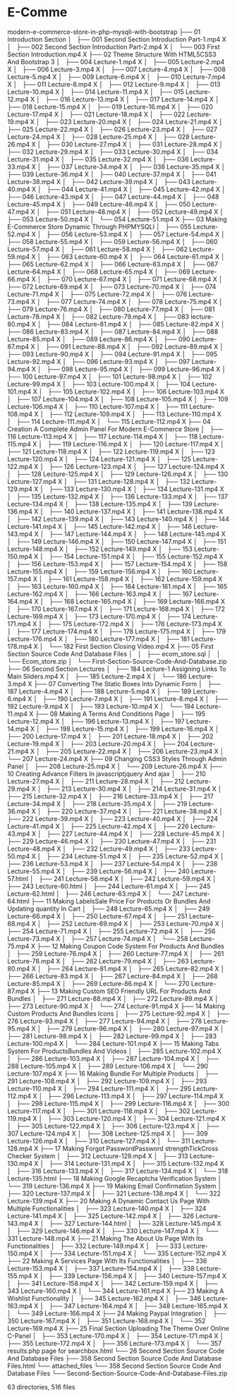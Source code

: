# E-Comme

modern-e-commerce-store-in-php-mysqli-with-bootstrap
├── 01 Introduction Section
│   ├── 001 Second Section Introduction Part-1.mp4 X
│   ├── 002 Second Section Introduction Part-2.mp4 X
│   └── 003 First Section Introduction.mp4 X
├── 02 Theme Structure With HTML5CSS3 And Bootstrap 3
│   ├── 004 Lecture-1.mp4 X
│   ├── 005 Lecture-2.mp4 X
│   ├── 006 Lecture-3.mp4 X
│   ├── 007 Lecture-4.mp4 X
│   ├── 008 Lecture-5.mp4 X
│   ├── 009 Lecture-6.mp4 X
│   ├── 010 Lecture-7.mp4 X
│   ├── 011 Lecture-8.mp4 X
│   ├── 012 Lecture-9.mp4 X
│   ├── 013 Lecture-10.mp4 X
│   ├── 014 Lecture-11.mp4 X
│   ├── 015 Lecture-12.mp4 X
│   ├── 016 Lecture-13.mp4 X
│   ├── 017 Lecture-14.mp4 X
│   ├── 018 Lecture-15.mp4 X
│   ├── 019 Lecture-16.mp4 X
│   ├── 020 Lecture-17.mp4 X
│   ├── 021 Lecture-18.mp4 X
│   ├── 022 Lecture-19.mp4 X
│   ├── 023 Lecture-20.mp4 X
│   ├── 024 Lecture-21.mp4 X
│   ├── 025 Lecture-22.mp4 X
│   ├── 026 Lecture-23.mp4 X
│   ├── 027 Lecture-24.mp4 X
│   ├── 028 Lecture-25.mp4 X
│   ├── 029 Lecture-26.mp4 X
│   ├── 030 Lecture-27.mp4 X
│   ├── 031 Lecture-28.mp4 X
│   ├── 032 Lecture-29.mp4 X
│   ├── 033 Lecture-30.mp4 X
│   ├── 034 Lecture-31.mp4 X
│   ├── 035 Lecture-32.mp4 X
│   ├── 036 Lecture-33.mp4 X
│   ├── 037 Lecture-34.mp4 X
│   ├── 038 Lecture-35.mp4 X
│   ├── 039 Lecture-36.mp4 X
│   ├── 040 Lecture-37.mp4 X
│   ├── 041 Lecture-38.mp4 X
│   ├── 042 Lecture-39.mp4 X
│   ├── 043 Lecture-40.mp4 X
│   ├── 044 Lecture-41.mp4 X
│   ├── 045 Lecture-42.mp4 X
│   ├── 046 Lecture-43.mp4 X
│   ├── 047 Lecture-44.mp4 X
│   ├── 048 Lecture-45.mp4 X
│   ├── 049 Lecture-46.mp4 X
│   ├── 050 Lecture-47.mp4 X
│   ├── 051 Lecture-48.mp4 X
│   ├── 052 Lecture-49.mp4 X
│   ├── 053 Lecture-50.mp4 X
│   └── 054 Lecture-51.mp4 X
├── 03 Making E-Commerce Store Dynamic Through PHPMYSQLI
│   ├── 055 Lecture-52.mp4 X
│   ├── 056 Lecture-53.mp4 X
│   ├── 057 Lecture-54.mp4 X
│   ├── 058 Lecture-55.mp4 X
│   ├── 059 Lecture-56.mp4 X
│   ├── 060 Lecture-57.mp4 X
│   ├── 061 Lecture-58.mp4 X
│   ├── 062 Lecture-59.mp4 X
│   ├── 063 Lecture-60.mp4 X
│   ├── 064 Lecture-61.mp4 X
│   ├── 065 Lecture-62.mp4 X
│   ├── 066 Lecture-63.mp4 X
│   ├── 067 Lecture-64.mp4 X
│   ├── 068 Lecture-65.mp4 X
│   ├── 069 Lecture-66.mp4 X
│   ├── 070 Lecture-67.mp4 X
│   ├── 071 Lecture-68.mp4 X
│   ├── 072 Lecture-69.mp4 X
│   ├── 073 Lecture-70.mp4 X
│   ├── 074 Lecture-71.mp4 X
│   ├── 075 Lecture-72.mp4 X
│   ├── 076 Lecture-73.mp4 X
│   ├── 077 Lecture-74.mp4 X
│   ├── 078 Lecture-75.mp4 X
│   ├── 079 Lecture-76.mp4 X
│   ├── 080 Lecture-77.mp4 X
│   ├── 081 Lecture-78.mp4 X
│   ├── 082 Lecture-79.mp4 X
│   ├── 083 lecture-80.mp4 X
│   ├── 084 Lecture-81.mp4 X
│   ├── 085 Lecture-82.mp4 X
│   ├── 086 Lecture-83.mp4 X
│   ├── 087 Lecture-84.mp4 X
│   ├── 088 Lecture-85.mp4 X
│   ├── 089 Lecture-86.mp4 X
│   ├── 090 Lecture-87.mp4 X
│   ├── 091 Lecture-88.mp4 X
│   ├── 092 Lecture-89.mp4 X
│   ├── 093 Lecture-90.mp4 X
│   ├── 094 Lecture-91.mp4 X
│   ├── 095 Lecture-92.mp4 X
│   ├── 096 Lecture-93.mp4 X
│   ├── 097 Lecture-94.mp4 X
│   ├── 098 Lecture-95.mp4 X
│   ├── 099 Lecture-96.mp4 X
│   ├── 100 Lecture-97.mp4 X
│   ├── 101 Lecture-98.mp4 X
│   ├── 102 Lecture-99.mp4 X
│   ├── 103 Lecture-100.mp4 X
│   ├── 104 Lecture-101.mp4 X
│   ├── 105 Lecture-102.mp4 X
│   ├── 106 Lecture-103.mp4 X
│   ├── 107 Lecture-104.mp4 X
│   ├── 108 Lecture-105.mp4 X
│   ├── 109 Lecture-106.mp4 X
│   ├── 110 Lecture-107.mp4 X
│   ├── 111 Lecture-108.mp4 X
│   ├── 112 Lecture-109.mp4 X
│   ├── 113 Lecture-110.mp4 X
│   ├── 114 Lecture-111.mp4 X
│   └── 115 Lecture-112.mp4 X
├── 04 Creation A Complete Admin Panel For Modern E-Commerce Store
│   ├── 116 Lecture-113.mp4 X
│   ├── 117 Lecture-114.mp4 X
│   ├── 118 Lecture-115.mp4 X
│   ├── 119 Lecture-116.mp4 X
│   ├── 120 Lecture-117.mp4 X
│   ├── 121 Lecture-118.mp4 X
│   ├── 122 Lecture-119.mp4 X
│   ├── 123 Lecture-120.mp4 X
│   ├── 124 Lecture-121.mp4 X
│   ├── 125 Lecture-122.mp4 X
│   ├── 126 Lecture-123.mp4 X
│   ├── 127 Lecture-124.mp4 X
│   ├── 128 Lecture-125.mp4 X
│   ├── 129 Lecture-126.mp4 X
│   ├── 130 Lecture-127.mp4 X
│   ├── 131 Lecture-128.mp4 X
│   ├── 132 Lecture-129.mp4 X
│   ├── 133 Lecture-130.mp4 X
│   ├── 134 Lecture-131.mp4 X
│   ├── 135 Lecture-132.mp4 X
│   ├── 136 Lecture-133.mp4 X
│   ├── 137 Lecture-134.mp4 X
│   ├── 138 Lecture-135.mp4 X
│   ├── 139 Lecture-136.mp4 X
│   ├── 140 Lecture-137.mp4 X
│   ├── 141 Lecture-138.mp4 X
│   ├── 142 Lecture-139.mp4 X
│   ├── 143 Lecture-140.mp4 X
│   ├── 144 Lecture-141.mp4 X
│   ├── 145 Lecture-142.mp4 X
│   ├── 146 Lecture-143.mp4 X
│   ├── 147 Lecture-144.mp4 X
│   ├── 148 Lecture-145.mp4 X
│   ├── 149 Lecture-146.mp4 X
│   ├── 150 Lecture-147.mp4 X
│   ├── 151 Lecture-148.mp4 X
│   ├── 152 Lecture-149.mp4 X
│   ├── 153 Lecture-150.mp4 X
│   ├── 154 Lecture-151.mp4 X
│   ├── 155 Lecture-152.mp4 X
│   ├── 156 Lecture-153.mp4 X
│   ├── 157 Lecture-154.mp4 X
│   ├── 158 Lecture-155.mp4 X
│   ├── 159 Lecture-156.mp4 X
│   ├── 160 Lecture-157.mp4 X
│   ├── 161 Lecture-158.mp4 X
│   ├── 162 Lecture-159.mp4 X
│   ├── 163 Lecture-160.mp4 X
│   ├── 164 Lecture-161.mp4 X
│   ├── 165 Lecture-162.mp4 X
│   ├── 166 Lecture-163.mp4 X
│   ├── 167 Lecture-164.mp4 X
│   ├── 168 Lecture-165.mp4 X
│   ├── 169 Lecture-166.mp4 X
│   ├── 170 Lecture-167.mp4 X
│   ├── 171 Lecture-168.mp4 X
│   ├── 172 Lecture-169.mp4 X
│   ├── 173 Lecture-170.mp4 X
│   ├── 174 Lecture-171.mp4 X
│   ├── 175 Lecture-172.mp4 X
│   ├── 176 Lecture-173.mp4 X
│   ├── 177 Lecture-174.mp4 X
│   ├── 178 Lecture-175.mp4 X
│   ├── 179 Lecture-176.mp4 X
│   ├── 180 Lecture-177.mp4 X
│   ├── 181 Lecture-178.mp4 X
│   └── 182 First Section Closing Video.mp4 X
├── 05 First Section Source Code And Database Files
│   │   ├── ecom_store.sql
│   │   └── Ecom_store.zip
│   └── First-Section-Source-Code-And-Database.zip
├── 06 Second Section Lectures
│   ├── 184 Lecture-1 Assigning Links To Main Sliders.mp4 X
│   ├── 185 Lecture-2.mp4 X
│   └── 186 Lecture-3.mp4 X
├── 07 Converting The Static Boxes Into Dynamic Form
│   ├── 187 Lecture-4.mp4 X
│   ├── 188 Lecture-5.mp4 X
│   ├── 189 Lecture-6.mp4 X
│   ├── 190 Lecture-7.mp4 X
│   ├── 191 Lecture-8.mp4 X
│   ├── 192 Lecture-9.mp4 X
│   ├── 193 Lecture-10.mp4 X
│   └── 194 Lecture-11.mp4 X
├── 08 Making A Terms And Conditions Page
│   ├── 195 Lecture-12.mp4 X
│   ├── 196 Lecture-13.mp4 X
│   ├── 197 Lecture-14.mp4 X
│   ├── 198 Lecture-15.mp4 X
│   ├── 199 Lecture-16.mp4 X
│   ├── 200 Lecture-17.mp4 X
│   ├── 201 Lecture-18.mp4 X
│   ├── 202 Lecture-19.mp4 X
│   ├── 203 Lecture-20.mp4 X
│   ├── 204 Lecture-21.mp4 X
│   ├── 205 Lecture-22.mp4 X
│   ├── 206 Lecture-23.mp4 X
│   └── 207 Lecture-24.mp4 X
├── 09 Changing CSS3 Styles Through Admin Panel
│   ├── 208 Lecture-25.mp4 X
│   └── 209 Lecture-26.mp4 X
├── 10 Creating Advance Filters In javascriptjquery And ajax
│   ├── 210 Lecture-27.mp4 X
│   ├── 211 Lecture-28.mp4 X
│   ├── 212 Lecture-29.mp4 X
│   ├── 213 Lecture-30.mp4 X
│   ├── 214 Lecture-31.mp4 X
│   ├── 215 Lecture-32.mp4 X
│   ├── 216 Lecture-33.mp4 X
│   ├── 217 Lecture-34.mp4 X
│   ├── 218 Lecture-35.mp4 X
│   ├── 219 Lecture-36.mp4 X
│   ├── 220 Lecture-37.mp4 X
│   ├── 221 Lecture-38.mp4 X
│   ├── 222 Lecture-39.mp4 X
│   ├── 223 Lecture-40.mp4 X
│   ├── 224 Lecture-41.mp4 X
│   ├── 225 Lecture-42.mp4 X
│   ├── 226 Lecture-43.mp4 X
│   ├── 227 Lecture-44.mp4 X
│   ├── 228 Lecture-45.mp4 X
│   ├── 229 Lecture-46.mp4 X
│   ├── 230 Lecture-47.mp4 X
│   ├── 231 Lecture-48.mp4 X
│   ├── 232 Lecture-49.mp4 X
│   ├── 233 Lecture-50.mp4 X
│   ├── 234 Lecture-51.mp4 X
│   ├── 235 Lecture-52.mp4 X
│   ├── 236 Lecture-53.mp4 X
│   ├── 237 Lecture-54.mp4 X
│   ├── 238 Lecture-55.mp4 X
│   ├── 239 Lecture-56.mp4 X
│   ├── 240 Lecture-57.html
│   ├── 241 Lecture-58.mp4 X
│   ├── 242 Lecture-59.mp4 X
│   ├── 243 Lecture-60.html
│   ├── 244 Lecture-61.mp4 X
│   ├── 245 Lecture-62.html
│   ├── 246 Lecture-63.mp4 X
│   └── 247 Lecture-64.html
├── 11 Making LabelsSale Price For Products Or Bundles And Updating quantity In Cart
│   ├── 248 Lecture-65.mp4 X
│   ├── 249 Lecture-66.mp4 X
│   ├── 250 Lecture-67.mp4 X
│   ├── 251 Lecture-68.mp4 X
│   ├── 252 Lecture-69.mp4 X
│   ├── 253 Lecture-70.mp4 X
│   ├── 254 Lecture-71.mp4 X
│   ├── 255 Lecture-72.mp4 X
│   ├── 256 Lecture-73.mp4 X
│   ├── 257 Lecture-74.mp4 X
│   └── 258 Lecture-75.mp4 X
├── 12 Making Coupon Code System For Products And Bundles
│   ├── 259 Lecture-76.mp4 X
│   ├── 260 Lecture-77.mp4 X
│   ├── 261 Lecture-78.mp4 X
│   ├── 262 Lecture-79.mp4 X
│   ├── 263 Lecture-80.mp4 X
│   ├── 264 Lecture-81.mp4 X
│   ├── 265 Lecture-82.mp4 X
│   ├── 266 Lecture-83.mp4 X
│   ├── 267 Lecture-84.mp4 X
│   ├── 268 Lecture-85.mp4 X
│   ├── 269 Lecture-86.mp4 X
│   └── 270 Lecture-87.mp4 X
├── 13 Making Custom SEO Friendly URL For Products And Bundles
│   ├── 271 Lecture-88.mp4 X
│   ├── 272 Lecture-89.mp4 X
│   ├── 273 Lecture-90.mp4 X
│   └── 274 Lecture-91.mp4 X
├── 14 Making Custom Products And Bundles Icons
│   ├── 275 Lecture-92.mp4 X
│   ├── 276 Lecture-93.mp4 X
│   ├── 277 Lecture-94.mp4 X
│   ├── 278 Lecture-95.mp4 X
│   ├── 279 Lecture-96.mp4 X
│   ├── 280 Lecture-97.mp4 X
│   ├── 281 Lecture-98.mp4 X
│   ├── 282 Lecture-99.mp4 X
│   ├── 283 Lecture-100.mp4 X
│   └── 284 Lecture-101.mp4 X
├── 15 Making Tabs System For ProductsBundles And Videos
│   ├── 285 Lecture-102.mp4 X
│   ├── 286 Lecture-103.mp4 X
│   ├── 287 Lecture-104.mp4 X
│   ├── 288 Lecture-105.mp4 X
│   ├── 289 Lecture-106.mp4 X
│   └── 290 Lecture-107.mp4 X
├── 16 Making Bundle For Multiple Products
│   ├── 291 Lecture-108.mp4 X
│   ├── 292 Lecture-109.mp4 X
│   ├── 293 Lecture-110.mp4 X
│   ├── 294 Lecture-111.mp4 X
│   ├── 295 Lecture-112.mp4 X
│   ├── 296 Lecture-113.mp4 X
│   ├── 297 Lecture-114.mp4 X
│   ├── 298 Lecture-115.mp4 X
│   ├── 299 Lecture-116.mp4 X
│   ├── 300 Lecture-117.mp4 X
│   ├── 301 Lecture-118.mp4 X
│   ├── 302 Lecture-119.mp4 X
│   ├── 303 Lecture-120.mp4 X
│   ├── 304 Lecture-121.mp4 X
│   ├── 305 Lecture-122.mp4 X
│   ├── 306 Lecture-123.mp4 X
│   ├── 307 Lecture-124.mp4 X
│   ├── 308 Lecture-125.mp4 X
│   ├── 309 Lecture-126.mp4 X
│   ├── 310 Lecture-127.mp4 X
│   └── 311 Lecture-128.mp4 X
├── 17 Making Forgot PasswordPassword strengthTickCross Checker System
│   ├── 312 Lectuure-129.mp4 X
│   ├── 313 Lecture-130.mp4 X
│   ├── 314 Lecture-131.mp4 X
│   ├── 315 Lecture-132.mp4 X
│   ├── 316 Lecture-133.mp4 X
│   ├── 317 Lecture-134.mp4 X
│   └── 318 Lecture-135.html
├── 18 Making Google Recaptcha Verification System
│   └── 319 Lecture-136.mp4 X
├── 19 Making Email Confirmation System
│   ├── 320 Lecture-137.mp4 X
│   ├── 321 Lecture-138.mp4 X
│   └── 322 Lecture-139.mp4 X
├── 20 Making A Dynamic Contact Us Page With Multiple Functionalities
│   ├── 323 Lecture-140.mp4 X
│   ├── 324 Lecture-141.mp4 X
│   ├── 325 Lecture-142.mp4 X
│   ├── 326 Lecture-143.mp4 X
│   ├── 327 Lecture-144.html
│   ├── 328 Lecture-145.mp4 X
│   ├── 329 Lecture-146.mp4 X
│   ├── 330 Lecture-147.mp4 X
│   └── 331 Lecture-148.mp4 X
├── 21 Making The About Us Page With Its Functionalities
│   ├── 332 Lecture-149.mp4 X
│   ├── 333 Lecture-150.mp4 X
│   ├── 334 Lecture-151.mp4 X
│   └── 335 Lecture-152.mp4 X
├── 22 Making A Services Page With Its Functionalities
│   ├── 336 Lecture-153.mp4 X
│   ├── 337 Lecture-154.mp4 X
│   ├── 338 Lecture-155.mp4 X
│   ├── 339 Lecture-156.mp4 X
│   ├── 340 Lecture-157.mp4 X
│   ├── 341 Lecture-158.mp4 X
│   ├── 342 Lecture-159.mp4 X
│   ├── 343 Lecture-160.mp4 X
│   └── 344 Lecture-161.mp4 X
├── 23 Making A Wishlist Functionality
│   ├── 345 Lecture-162.mp4 X
│   ├── 346 Lecture-163.mp4 X
│   ├── 347 Lecture-164.mp4 X
│   ├── 348 Lecture-165.mp4 X
│   └── 349 Lecture-166.mp4 X
├── 24 Making Paypal Integration
│   ├── 350 Lecture-167.mp4 X
│   ├── 351 Lecture-168.mp4 X
│   └── 352 Lecture-169.mp4 X
├── 25 Final Section Uploading The Theme Over Online C-Panel
│   ├── 353 Lecture-170.mp4 X
│   ├── 354 Lecture-171.mp4 X
│   ├── 355 Lecture-172.mp4 X
│   ├── 356 Lecture-173.mp4 X
│   └── 357 results.php page for searchbox.html
└── 26 Second Section Source Code And Database Files
├── 358 Second Section Source Code And Database Files.html
└── attached_files
└── 358 Second Section Source Code And Database Files
└── Second-Section-Source-Code-And-Database-Files.zip

63 directories, 516 files
